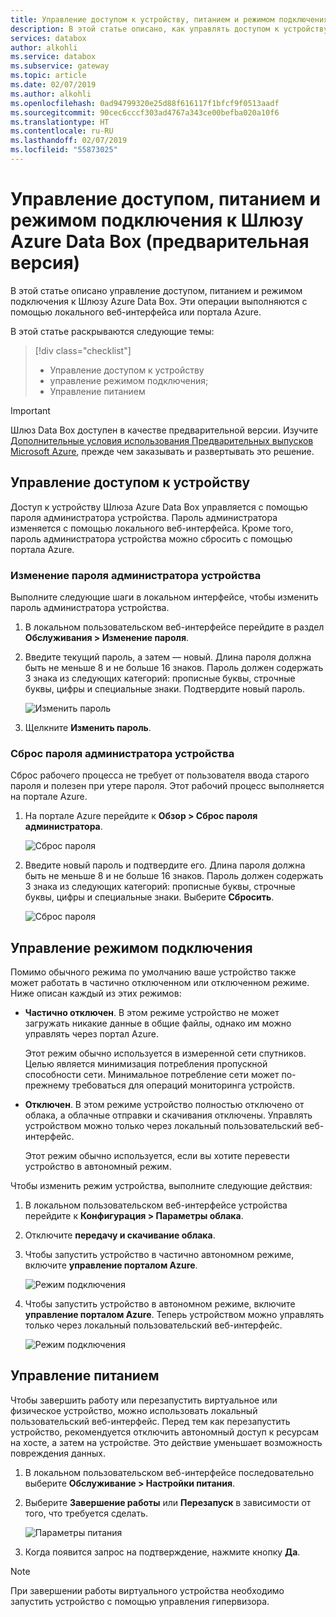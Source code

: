 ```yaml
---
title: Управление доступом к устройству, питанием и режимом подключения к Шлюзу Microsoft Azure Data Box | Документация Майкрософт
description: В этой статье описано, как управлять доступом к устройству, питанием и режимом подключения к устройству Шлюза Azure Data Box, которое позволяет передавать данные в Azure
services: databox
author: alkohli
ms.service: databox
ms.subservice: gateway
ms.topic: article
ms.date: 02/07/2019
ms.author: alkohli
ms.openlocfilehash: 0ad94799320e25d88f616117f1bfcf9f0513aadf
ms.sourcegitcommit: 90cec6cccf303ad4767a343ce00befba020a10f6
ms.translationtype: HT
ms.contentlocale: ru-RU
ms.lasthandoff: 02/07/2019
ms.locfileid: "55873025"
---
```

# <a name="manage-access-power-and-connectivity-mode-for-your-azure-data-box-gateway-preview"></a>Управление доступом, питанием и режимом подключения к Шлюзу Azure Data Box (предварительная версия)

В этой статье описано управление доступом, питанием и режимом подключения к Шлюзу Azure Data Box. Эти операции выполняются с помощью локального веб-интерфейса или портала Azure.

В этой статье раскрываются следующие темы:

> [!div class="checklist"]
> * Управление доступом к устройству
> * управление режимом подключения;
> * Управление питанием

> [!IMPORTANT]
> Шлюз Data Box доступен в качестве предварительной версии. Изучите [Дополнительные условия использования Предварительных выпусков Microsoft Azure](https://azure.microsoft.com/support/legal/preview-supplemental-terms/), прежде чем заказывать и развертывать это решение.

## <a name="manage-device-access"></a>Управление доступом к устройству

Доступ к устройству Шлюза Azure Data Box управляется с помощью пароля администратора устройства. Пароль администратора изменяется с помощью локального веб-интерфейса. Кроме того, пароль администратора устройства можно сбросить с помощью портала Azure.

### <a name="change-device-administrator-password"></a>Изменение пароля администратора устройства

Выполните следующие шаги в локальном интерфейсе, чтобы изменить пароль администратора устройства.

1. В локальном пользовательском веб-интерфейсе перейдите в раздел **Обслуживания > Изменение пароля**.
2. Введите текущий пароль, а затем — новый. Длина пароля должна быть не меньше 8 и не больше 16 знаков. Пароль должен содержать 3 знака из следующих категорий: прописные буквы, строчные буквы, цифры и специальные знаки. Подтвердите новый пароль.

    ![Изменить пароль](media/data-box-gateway-manage-access-power-connectivity-mode/change-password-1.png)

3. Щелкните **Изменить пароль**.
 
### <a name="reset-device-administrator-password"></a>Сброс пароля администратора устройства

Сброс рабочего процесса не требует от пользователя ввода старого пароля и полезен при утере пароля. Этот рабочий процесс выполняется на портале Azure.

1. На портале Azure перейдите к **Обзор > Сброс пароля администратора**.

    ![Сброс пароля](media/data-box-gateway-manage-access-power-connectivity-mode/reset-password-1.png)

 
2. Введите новый пароль и подтвердите его. Длина пароля должна быть не меньше 8 и не больше 16 знаков. Пароль должен содержать 3 знака из следующих категорий: прописные буквы, строчные буквы, цифры и специальные знаки. Выберите **Сбросить**.

    ![Сброс пароля](media/data-box-gateway-manage-access-power-connectivity-mode/reset-password-2.png)

## <a name="manage-connectivity-mode"></a>Управление режимом подключения

Помимо обычного режима по умолчанию ваше устройство также может работать в частично отключенном или отключенном режиме. Ниже описан каждый из этих режимов:

- **Частично отключен**. В этом режиме устройство не может загружать никакие данные в общие файлы, однако им можно управлять через портал Azure.

    Этот режим обычно используется в измеренной сети спутников. Целью является минимизация потребления пропускной способности сети. Минимальное потребление сети может по-прежнему требоваться для операций мониторинга устройств.

- **Отключен**. В этом режиме устройство полностью отключено от облака, а облачные отправки и скачивания отключены. Управлять устройством можно только через локальный пользовательский веб-интерфейс.

    Этот режим обычно используется, если вы хотите перевести устройство в автономный режим.

Чтобы изменить режим устройства, выполните следующие действия:

1. В локальном пользовательском веб-интерфейсе устройства перейдите к **Конфигурация > Параметры облака**.
2. Отключите **передачу и скачивание облака**.
3. Чтобы запустить устройство в частично автономном режиме, включите **управление порталом Azure**.

    ![Режим подключения](media/data-box-gateway-manage-access-power-connectivity-mode/connectivity-mode-1.png)
 
4. Чтобы запустить устройство в автономном режиме, включите **управление порталом Azure**. Теперь устройством можно управлять только через локальный пользовательский веб-интерфейс.

    ![Режим подключения](media/data-box-gateway-manage-access-power-connectivity-mode/connectivity-mode-2.png)

## <a name="manage-power"></a>Управление питанием

Чтобы завершить работу или перезапустить виртуальное или физическое устройство, можно использовать локальный пользовательский веб-интерфейс. Перед тем как перезапустить устройство, рекомендуется отключить автономный доступ к ресурсам на хосте, а затем на устройстве. Это действие уменьшает возможность повреждения данных.

1. В локальном пользовательском веб-интерфейсе последовательно выберите **Обслуживание > Настройки питания**.
2. Выберите **Завершение работы** или **Перезапуск** в зависимости от того, что требуется сделать.

    ![Параметры питания](media/data-box-gateway-manage-access-power-connectivity-mode/shut-down-restart-1.png)

3. Когда появится запрос на подтверждение, нажмите кнопку **Да**.

> [!NOTE]
> При завершении работы виртуального устройства необходимо запустить устройство с помощью управления гипервизора.
